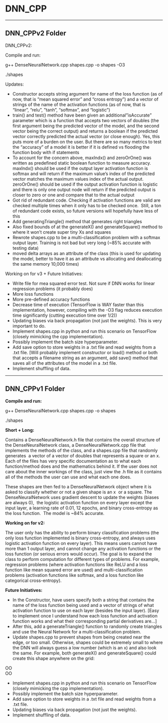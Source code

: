 DNN_CPP 
=============================================

-------------------------------------------
DNN_CPPv2 Folder
-------------------------------------------

DNN_CPPv2:

Compile and run:

g++ DenseNeuralNetwork.cpp shapes.cpp -o shapes -O3

./shapes

Updates:
* Constructor accepts string argument for name of the loss function (as of now, that is “mean squared error” and “cross entropy”) and a vector of strings of the name of the activation functions (as of now, that is “linear”, “relu”, ”tanh”, “softmax”, and “logistic”)
* train() and test() method have been given an additional”isAccurate” parameter which is a function that accepts two vectors of doubles (the first argument being the predicted vector of the model, and the second vector being the correct output) and returns a boolean if the predicted vector correctly predicted the actual vector (or close enough). Yes, this puts more of a burden on the user. But there are so many metrics to test the “accuracy” of a model it is better if it is defined vs flooding the function body with if statements
* To account for the concern above, maxIndx() and zeroOrOne() was written as predefined static boolean function to measure accuracy. maxIndx() should be used if the output layer activation function is softmax and will return if the maximum value’s index of the predicted vector matches the maximum values index of the actual output. zeroOrOne() should be used if the output activation function is logistic and there is only one output node will return if the predicted output is closer to zero or one and compare that to the actual output
* Got rid of redundant code. Checking if activation functions are valid are checked multiple times when it only has to be checked once.  Still, a ton of redundant code exists, so future versions will hopefully have less of this
* Add generatingTriangle() method that generates right triangles
* Also fixed bounds of at the generateX() and generateSquare() method to where it won’t create super tiny Xs and squares
* Rewrote shapes.cpp to be a multi-classification problem with a softmax output layer. Training is not bad but very long (~85% accurate with testing data)
* moved delta arrays as an attribute of the class (this is used for updating the model, better to have it as an attribute vs allocating and deallocating the same memory 10,000 times)


Working on for v3 + Future Initiatives:
* Write file for mea squared error test. Not sure if DNN works for linear regression problems (it probably does)
* More loss functions
* More pre-defined accuracy functions
* Decrease time of execution (TensorFlow is WAY faster than this implementation, however, compiling with the -O3 flag reduces execution time significantly (cutting execution time over 1/2))
* Updating biases via back propagation (not just the weights). This is very important to do.
* Implement shapes.cpp in python and run this scenario on TensorFlow (closely mimicking the cpp implementation).
* Possibly implement the batch size hyperparameter.
* Add save option to store weights in a .txt file and read weights from a .txt file. [Will probably implement constructor or load() method or both that accepts a filename string as an argument, add save() method that saves all of the attributes of the model in a .txt file.
* Implement shuffling of data.



-------------------------------------------
DNN_CPPv1 Folder
-------------------------------------------

**Compile and run:**

g++ DenseNeuralNetwork.cpp shapes.cpp -o shapes

./shapes

**Short + Long:** 

Contains a DenseNeuralNetwork.h file that contains the overall structure of the DenseNeuralNetwork class,
a DenseNeuralNetwork.cpp file that implements the methods of the class, and a shapes.cpp file that randomly generates 
a vector of a vector of doubles that represents a square or an x. Each of the files has very specific documentation as to what each function/method does and the mathematics behind it. If the user does not care about the inner workings of the class, just view the .h file as it contains all of the methods the user can use and what each one does.

These shapes are then fed to a DenseNeuralNetwork object where it is asked to classify whether or not a given shape is an x 
or a square. The DenseNeuralNetwork uses gradient descent to update the weights (biases are always 0), 
the logistic activation function on every layer except the input layer, a learning rate of 0.01, 12 epochs, and binary cross-entropy as the loss function.  The model is ~84% accurate.


**Working on for v2:**

The user only has the ability to perform binary classification problems (the only loss function implemented is binary cross-entropy, and always uses logistic activation function on every layer). This means users cannot have more than 1 output layer, and cannot change any activation functions or the loss function (or serious errors would occur). The goal is to expand the class to perform computation for different types of problems. For example, regression problems (where activation functions like ReLU and a loss function like mean squared error are used) and multi-classification problems (activation functions like softmax, and a loss function like categorical cross-entropy).

**Future Initiatives:**
- In the Constructor, have users specify both a string that contains the name of the loss function being used and a vector of strings of what activation function to use on each layer (besides the input layer). [Easy to implement once I understand how each loss function and activation function works and what their corresponding partial derivatives are…]
- After this, add a generateTriangle() function to randomly create triangles and use the Neural Network for a multi-classification problem.
- Update shapes.cpp to prevent shapes from being created near the edge, or too small. Otherwise, shapes could be extremely small to where the DNN will always guess a low number (which is an x) and also look the same. For example, both generateX() and generateSquare() could create this shape anywhere on the grid:


OO\
OO

- Implement shapes.cpp in python and run this scenario on TensorFlow (closely mimicking the cpp implementation).
- Possibly implement the batch size hyperparameter.
- Add save option to store weights in a .txt file and read weights from a .txt file.
- Updating biases via back propagation (not just the weights).
- Implement shuffling of data.
